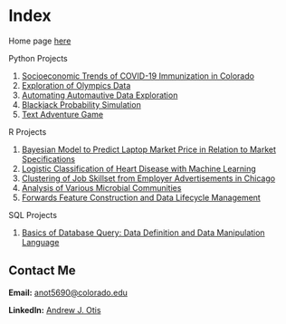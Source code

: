 # Index
Home page [here](https://github.com/JAMPS657/Personal_Projects)

Python Projects
1. [Socioeconomic Trends of COVID-19 Immunization in Colorado](https://github.com/JAMPS657/Personal_Projects/tree/main/Personal%20Programming%20Projects/CDPHE%20%26%20CDC%20-%20COVID%20Immunization%20Analysis)
2. [Exploration of Olympics Data](https://github.com/JAMPS657/Personal_Projects/tree/main/Personal%20Programming%20Projects/Analysis%20of%20Olympics%20Data)
3. [Automating Automautive Data Exploration](https://github.com/JAMPS657/Personal_Projects/tree/main/Personal%20Programming%20Projects/Automation)
4. [Blackjack Probability Simulation](https://github.com/JAMPS657/Personal_Projects/tree/main/Personal%20Programming%20Projects/Blackjack)
5. [Text Adventure Game](https://github.com/JAMPS657/Personal_Projects/tree/main/Personal%20Programming%20Projects/Simple%20Text%20Adventure%20Game)

R Projects
1. [Bayesian Model to Predict Laptop Market Price in Relation to Market Specifications](https://github.com/JAMPS657/Personal_Projects/tree/main/Personal%20Programming%20Projects/A%20Predictive%20Model%20for%20Laptop%20Market%20Price)
2. [Logistic Classification of Heart Disease with Machine Learning](https://github.com/JAMPS657/Personal_Projects/tree/main/Personal%20Programming%20Projects/Logistic%20Classification%20of%20Heat%20Disease)
3. [Clustering of Job Skillset from Employer Advertisements in Chicago](https://github.com/JAMPS657/Personal_Projects/tree/main/Personal%20Programming%20Projects/LCA) 
4. [Analysis of Various Microbial Communities](https://github.com/JAMPS657/Personal_Projects/tree/main/Personal%20Programming%20Projects/BioDiversity%20Analysis)
5. [Forwards Feature Construction and Data Lifecycle Management](https://github.com/JAMPS657/Personal_Projects/tree/main/Personal%20Programming%20Projects/Forwards%20Feature%20Construction)

SQL Projects
1. [Basics of Database Query: Data Definition and Data Manipulation Language](https://github.com/JAMPS657/Personal_Projects/tree/main/Personal%20Programming%20Projects/Basics%20of%20Database%20Query)

## Contact Me
**Email:** anot5690@colorado.edu

**LinkedIn:** [Andrew J. Otis](https://www.linkedin.com/in/andrew-james-otis/)
